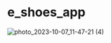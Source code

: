 # e_shoes_app

![photo_2023-10-07_11-47-21 (4)](https://github.com/somnanghoem/e-commerce-ui/assets/77669118/8ad1a3f6-4752-4c4f-b156-580d782fabb5)




